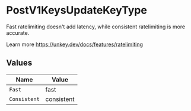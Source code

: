 # PostV1KeysUpdateKeyType

Fast ratelimiting doesn't add latency, while consistent ratelimiting is more accurate.

Learn more
<https://unkey.dev/docs/features/ratelimiting>


## Values

| Name         | Value        |
| ------------ | ------------ |
| `Fast`       | fast         |
| `Consistent` | consistent   |